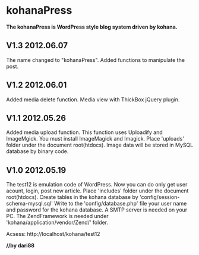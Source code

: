 kohanaPress
===========
**The kohanaPress is WordPress style blog system driven by kohana.**
 
V1.3 2012.06.07
---------------
The name changed to "kohanaPress".
Added functions to manipulate the post.

V1.2 2012.06.01
---------------
Added media delete function.
Media view with ThickBox jQuery plugin.


V1.1 2012.05.26
---------------
Added media upload function.
This function uses Uploadify and ImageMgick.
You must install ImageMagick and Imagick.
Place 'uploads' folder under the document root(htdocs).
Image data will be stored in MySQL database by binary code.


V1.0 2012.05.19
---------------
The test12 is emulation code of WordPress.
Now you can do only get user acount, login, post new article.
Place 'includes' folder under the document root(htdocs).
Create tables in the kohana database by 'config/session-schema-mysql.sql'
Write to the 'config/database.php' file your user name and password for the kohana database.
A SMTP server is needed on your PC.
The ZendFramework is needed under 'kohana/application/vendor/Zend/' folder.

Acsess: http://localhost/kohana/test12

**//by dari88**
